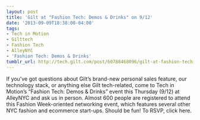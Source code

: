 ```yaml
---
layout: post
title: 'Gilt at "Fashion Tech: Demos & Drinks" on 9/12'
date: '2013-09-09T18:38:00-04:00'
tags:
- Tech in Motion
- Gilttech
- Fashion Tech
- AlleyNYC
- 'Fashion Tech: Demos & Drinks'
tumblr_url: http://tech.gilt.com/post/60788468096/gilt-at-fashion-tech-demos-drinks-on-9-12
---
```


If you’ve got questions about Gilt’s brand-new personal sales feature, our technology stack, or anything else Gilt tech-related, come to Tech in Motion’s “Fashion Tech: Demos & Drinks” event this Thursday (9/12) at AlleyNYC and ask us in person. Almost 600 people are registered to attend this Fashion Week-oriented networking event, which features several other NYC fashion and ecommerce start-ups. Should be fun!
To RSVP, click here. 
